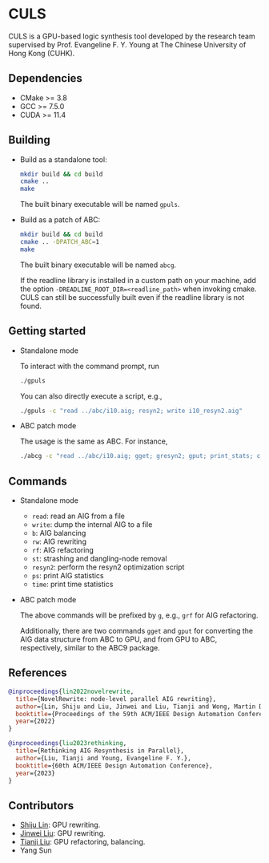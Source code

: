 # CULS
CULS is a GPU-based logic synthesis tool developed by the research team 
supervised by Prof. Evangeline F. Y. Young at The Chinese University of Hong Kong (CUHK).

## Dependencies
* CMake >= 3.8
* GCC >= 7.5.0
* CUDA >= 11.4

## Building
* Build as a standalone tool:
    ```bash
    mkdir build && cd build
    cmake ..
    make
    ```
    The built binary executable will be named `gpuls`. 

* Build as a patch of ABC:
    ```bash
    mkdir build && cd build
    cmake .. -DPATCH_ABC=1
    make
    ```
    The built binary executable will be named `abcg`. 

    If the readline library is installed in a custom path on your machine,
    add the option `-DREADLINE_ROOT_DIR=<readline_path>` when invoking cmake.
    CULS can still be successfully built even if the readline library 
    is not found.

## Getting started

* Standalone mode

    To interact with the command prompt, run
    ```bash
    ./gpuls
    ```
    
    You can also directly execute a script, e.g., 
    ```bash
    ./gpuls -c "read ../abc/i10.aig; resyn2; write i10_resyn2.aig"
    ```
* ABC patch mode

    The usage is the same as ABC. For instance, 
    ```bash
    ./abcg -c "read ../abc/i10.aig; gget; gresyn2; gput; print_stats; cec -n"
    ```

## Commands

* Standalone mode
    * `read`: read an AIG from a file
    * `write`: dump the internal AIG to a file
    * `b`: AIG balancing
    * `rw`: AIG rewriting
    * `rf`: AIG refactoring
    * `st`: strashing and dangling-node removal
    * `resyn2`: perform the resyn2 optimization script
    * `ps`: print AIG statistics
    * `time`: print time statistics

* ABC patch mode

    The above commands will be prefixed by `g`, e.g., `grf`
    for AIG refactoring. 

    Additionally, there are two commands `gget` and `gput` for converting the
    AIG data structure from ABC to GPU, and from GPU to ABC, respectively,
    similar to the ABC9 package. 

## References
```bibtex
@inproceedings{lin2022novelrewrite,
  title={NovelRewrite: node-level parallel AIG rewriting},
  author={Lin, Shiju and Liu, Jinwei and Liu, Tianji and Wong, Martin D. F. and Young, Evangeline F. Y.},
  booktitle={Proceedings of the 59th ACM/IEEE Design Automation Conference},
  year={2022}
}
```

```bibtex
@inproceedings{liu2023rethinking,
  title={Rethinking AIG Resynthesis in Parallel},
  author={Liu, Tianji and Young, Evangeline F. Y.},
  booktitle={60th ACM/IEEE Design Automation Conference},
  year={2023}
}
```

## Contributors
* [Shiju Lin](https://shijulin.github.io/): GPU rewriting.
* [Jinwei Liu](https://anticold.github.io/): GPU rewriting.
* [Tianji Liu](https://tefantasy.github.io/): GPU refactoring, balancing.
* Yang Sun
